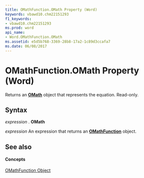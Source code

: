 ```yaml
---
title: OMathFunction.OMath Property (Word)
keywords: vbawd10.chm22151293
f1_keywords:
- vbawd10.chm22151293
ms.prod: word
api_name:
- Word.OMathFunction.OMath
ms.assetid: e5d5b768-3369-28b8-17a2-1c89d3ccafa7
ms.date: 06/08/2017
---
```



# OMathFunction.OMath Property (Word)

Returns an **[OMath](omath-object-word.md)** object that represents the equation. Read-only.


## Syntax

 _expression_ . **OMath**

 _expression_ An expression that returns an **[OMathFunction](omathfunction-object-word.md)** object.


## See also


#### Concepts


[OMathFunction Object](omathfunction-object-word.md)

